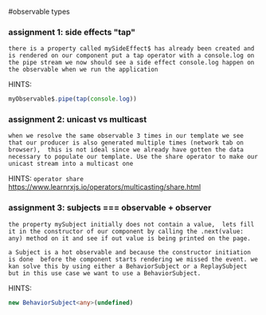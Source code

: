 #observable types

### assignment 1: side effects "tap"
`there is a property called mySideEffect$ has already been created and is rendered on our component
put a tap operator with a console.log on the pipe stream
we now should see a side effect console.log happen on the observable when we run the application`

HINTS: 
```typescript
myObservable$.pipe(tap(console.log))
```

### assignment 2: unicast vs multicast
`when we resolve the same observable 3 times in our template we see that our producer is also generated multiple times (network tab on browser), 
this is not ideal since we already have gotten the data necessary to populate our template.
Use the share operator to make our unicast stream into a multicast one`

HINTS: 
`operator share`
https://www.learnrxjs.io/operators/multicasting/share.html

### assignment 3: subjects === observable + observer
`the property mySubject initially does not contain a value, 
lets fill it in the constructor of our component by calling the .next(value: any) method
on it and see if out value is being printed on the page.`

`a Subject is a hot observable and because the constructor initiation is done 
before the component starts rendering we missed the event.
we kan solve this by using either a BehaviorSubject or a ReplaySubject 
but in this use case we want to use a BehaviorSubject.`

HINTS: 
```typescript
new BehaviorSubject<any>(undefined)
```
